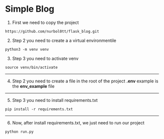 # Simple Blog

1. First we need to copy the project
```
https://github.com/nurbol0tt/flask_blog.git
```

2. Step 2 you need to create a a virtual environmentile
```
python3 -m venv venv
```

3. Step 3 you need to activate venv
```
source venv/bin/activate
```
___
4. Step 2 you need to create a file in the root of the project __.env__ example is the __env_example__ file

___
5. Step 3 you need to install requirements.txt

```
pip install -r requirements.txt
```
___
6. Now, after install requirements.txt, we just need to run our project

```
python run.py
```
